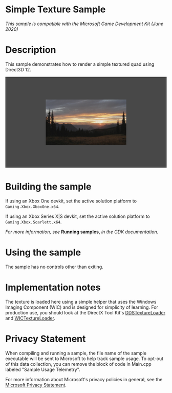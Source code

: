 # Simple Texture Sample

*This sample is compatible with the Microsoft Game Development Kit (June
2020)*

# Description

This sample demonstrates how to render a simple textured quad using
Direct3D 12.

![C:\\temp\\xbox_screenshot.png](./media/image1.png)

# Building the sample

If using an Xbox One devkit, set the active solution platform to `Gaming.Xbox.XboxOne.x64`.

If using an Xbox Series X|S devkit, set the active solution platform to `Gaming.Xbox.Scarlett.x64`.

*For more information, see* __Running samples__, *in the GDK documentation.*

# Using the sample

The sample has no controls other than exiting.

# Implementation notes

The texture is loaded here using a simple helper that uses the Windows
Imaging Component (WIC) and is designed for simplicity of learning. For
production use, you should look at the DirectX Tool Kit's
[DDSTextureLoader](https://github.com/Microsoft/DirectXTK12/wiki/DDSTextureLoader)
and
[WICTextureLoader](https://github.com/Microsoft/DirectXTK12/wiki/WICTextureLoader).

# Privacy Statement

When compiling and running a sample, the file name of the sample
executable will be sent to Microsoft to help track sample usage. To
opt-out of this data collection, you can remove the block of code in
Main.cpp labeled "Sample Usage Telemetry".

For more information about Microsoft's privacy policies in general, see
the [Microsoft Privacy
Statement](https://privacy.microsoft.com/en-us/privacystatement/).
